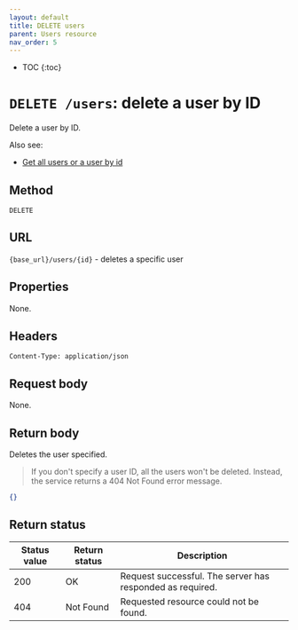 ```yaml
---
layout: default
title: DELETE users
parent: Users resource
nav_order: 5
---
```


- TOC
{:toc}

# `DELETE /users`: delete a user by ID

Delete a user by ID.

Also see:

- [Get all users or a user by id](./users-get.md)

## Method

`DELETE`

## URL

`{base_url}/users/{id}` - deletes a specific user

## Properties

None.

## Headers

`Content-Type: application/json`

## Request body

None.

## Return body

Deletes the user specified.

> If you don't specify a user ID, all the users won't be deleted. Instead, the service returns a 404 Not Found error message.

```json
{}
```

## Return status

| Status value | Return status | Description                                               |
| ------------ | ------------- | --------------------------------------------------------- |
| 200          | OK            | Request successful. The server has responded as required. |
| 404          | Not Found     | Requested resource could not be found.                    |

